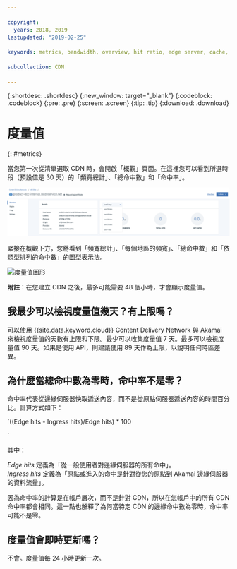 ```yaml
---

copyright:
  years: 2018, 2019
lastupdated: "2019-02-25"

keywords: metrics, bandwidth, overview, hit ratio, edge server, cache, ingress, hits

subcollection: CDN

---
```


{:shortdesc: .shortdesc}
{:new_window: target="_blank"}
{:codeblock: .codeblock}
{:pre: .pre}
{:screen: .screen}
{:tip: .tip}
{:download: .download}

# 度量值
{: #metrics}

當您第一次從清單選取 CDN 時，會開啟「概觀」頁面。在這裡您可以看到所選時段（預設值是 30 天）的「頻寬總計」、「總命中數」和「命中率」。

  ![度量值概觀](images/metrics-overview.png)

緊接在概觀下方，您將看到「頻寬總計」、「每個地區的頻寬」、「總命中數」和「依類型排列的命中數」的圖型表示法。

  ![度量值圖形](images/metrics-graphs.png)

**附註**：在您建立 CDN 之後，最多可能需要 48 個小時，才會顯示度量值。

## 我最少可以檢視度量值幾天？有上限嗎？

可以使用 {{site.data.keyword.cloud}} Content Delivery Network 與 Akamai 來檢視度量值的天數有上限和下限。最少可以收集度量值 7 天。最多可以檢視度量值 90 天。如果是使用 API，則建議使用 89 天作為上限，以說明任何時區差異。

## 為什麼當總命中數為零時，命中率不是零？
命中率代表從邊緣伺服器快取遞送內容，而不是從原點伺服器遞送內容的時間百分比。計算方式如下：

`((Edge hits - Ingress hits)/Edge hits) * 100

`

其中：

_Edge hits_ 定義為「從一般使用者對邊緣伺服器的所有命中」。  
_Ingress hits_ 定義為「原點或進入的命中是針對從您的原點到 Akamai 邊緣伺服器的資料流量」。

因為命中率的計算是在帳戶層次，而不是針對 CDN，所以在您帳戶中的所有 CDN 命中率都會相同。這一點也解釋了為何當特定 CDN 的邊緣命中數為零時，命中率可能不是零。

## 度量值會即時更新嗎？

不會。度量值每 24 小時更新一次。
